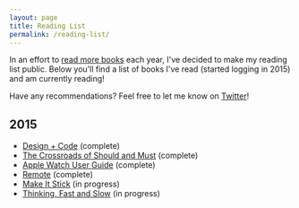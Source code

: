 ```yaml
---
layout: page
title: Reading List
permalink: /reading-list/
---
```


In an effort to [read more books](https://www.coach.me/plans/904-read) each year, I've decided to make my reading list public. Below you'll find a list of books I've read (started logging in 2015) and am currently reading!

Have any recommendations? Feel free to let me know on [Twitter](https://twitter.com/jasdev)!

## 2015

- [Design + Code](https://designcode.io) (complete)
- [The Crossroads of Should and Must](https://itunes.apple.com/us/book/crossroads-should-must/id912999065?mt=11)  (complete)
- [Apple Watch User Guide](https://itunes.apple.com/us/book/apple-watch-user-guide/id985786488?mt=11)  (complete)
- [Remote](https://itunes.apple.com/us/book/remote/id625981856?mt=11)  (complete)
- [Make It Stick](https://itunes.apple.com/us/book/make-it-stick/id985224876?mt=11) (in progress)
- [Thinking, Fast and Slow](https://itunes.apple.com/us/book/thinking-fast-and-slow/id443149884?mt=11) (in progress)

